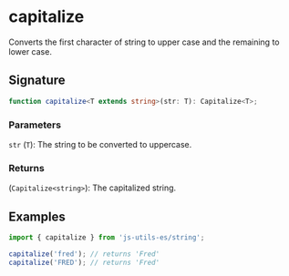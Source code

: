 # capitalize

Converts the first character of string to upper case and the remaining to lower case.

## Signature

```typescript
function capitalize<T extends string>(str: T): Capitalize<T>;
```

### Parameters

`str` (`T`): The string to be converted to uppercase.

### Returns

(`Capitalize<string>`): The capitalized string.

## Examples

```typescript
import { capitalize } from 'js-utils-es/string';

capitalize('fred'); // returns 'Fred'
capitalize('FRED'); // returns 'Fred'
```
